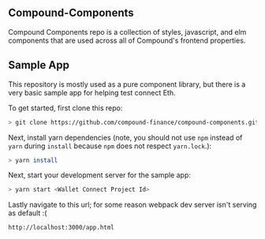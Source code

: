 ## Compound-Components

Compound Components repo is a collection of styles, javascript, and elm components that are used across all of Compound's frontend properties.

## Sample App

This repository is mostly used as a pure component library, but there is a very basic sample app for helping test connect Eth.

To get started, first clone this repo:

```bash
> git clone https://github.com/compound-finance/compound-components.git && cd compound-components
```

Next, install yarn dependencies (note, you should not use `npm` instead of `yarn` during `install` because `npm` does not respect `yarn.lock`.):

```bash
> yarn install
```

Next, start your development server for the sample app:

```bash
> yarn start <Wallet Connect Project Id>
```

Lastly navigate to this url; for some reason webpack dev server isn't serving as default :(

```
http://localhost:3000/app.html
```
